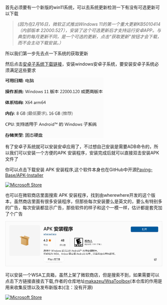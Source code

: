 首先必须要有一个新版的win11系统，可以去系统更新检测一下有没有可选更新可以下载
>*(因为在2月16日，微软正式推出Windows 11的第一个重大更新KB5010414（内部版本 22000.527），安装了这个可选更新后才支持运行安卓APP。与典型的每月更新不同，是一个可选的更新，点击“获取更新”按钮才会下载，而不会主动下载安装。）*

所以我们第一步先去点一下系统的获取更新

然后点击[安卓子系统下载链接](https://www.microsoft.com/zh-cn/p/windows-subsystem-for-android-with-amazon-appstore/9p3395vx91nr)，安装windows安卓子系统，要安装安卓子系统必须满足这些要求

[![系统要求](https://github.com/XTsat/How-to-simply-install-APK-in-Windows/blob/d7d8c1349a55ff022592c508863e975c6ccfe0a0/photo/system%20requirements.png)](https://github.com/XTsat/How-to-simply-install-APK-in-Windows)

有了安卓子系统就可以安装安卓应用了，不过想自己安装是需要ADB命令的，所以我们可以安装一个方便的APK 安装程序，安装完成后就可以直接双击安装APK文件了

你可以点击下载安装 APK 安装程序,这个软件本身也在GitHub中开源[Paving-Base/APK-Installer](https://github.com/Paving-Base/APK-Installer)

[![Microsoft Store](https://img.shields.io/badge/download-%e4%b8%8b%e8%bd%bd-magenta.svg?label=Microsoft%20Store&logo=Microsoft&style=for-the-badge&color=11a2f8)](https://apps.microsoft.com/store/detail/9P2JFQ43FPPG "Microsoft Store")

也可以在微软商店里面搜索 APK 安装程序，找到由wherewhere开发的这个版本，虽然商店里面有很多安装程序，但那些每次安装要么是英文的，要么有特别多的广告，每次安装都显示广告，那些软件的样子和这个一模一样，估计都是套壳加了个广告

[![APK-Installer](https://github.com/XTsat/How-to-simply-install-APK-in-Windows/blob/d7d8c1349a55ff022592c508863e975c6ccfe0a0/photo/APK-Installer.png)](https://apps.microsoft.com/store/detail/9P2JFQ43FPPG)


可以安装一个WSA工具箱，虽然上架了微软商店，但是搜索不到，如果需要可以点击下方链接直接去下载,作者的仓库地址[makazeu/WsaToolbox](https://github.com/makazeu/WsaToolbox)(本仓库的作用是用来收集反馈以及发布新版本)(注：没有开源)

[![Microsoft Store](https://img.shields.io/badge/download-%e4%b8%8b%e8%bd%bd-magenta.svg?label=Microsoft%20Store&logo=Microsoft&style=for-the-badge&color=11a2f8)](https://www.microsoft.com/zh-cn/p/wsa-toolbox/9ppsp2mkvtgt "Microsoft Store")
